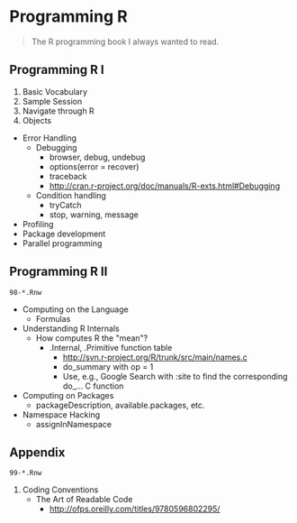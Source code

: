 # Programming R

> The R programming book I always wanted to read.


## Programming R I
   1. Basic Vocabulary
   1. Sample Session
   1. Navigate through R
   1. Objects

   - Error Handling
     - Debugging
       - browser, debug, undebug
       - options(error = recover)
       - traceback
       - http://cran.r-project.org/doc/manuals/R-exts.html#Debugging 
     - Condition handling
       - tryCatch
       - stop, warning, message
   - Profiling
   - Package development
   - Parallel programming


## Programming R II
    98-*.Rnw
   - Computing on the Language
     - Formulas
   - Understanding R Internals
     - How computes R the "mean"?
       - .Internal, .Primitive function table
         - http://svn.r-project.org/R/trunk/src/main/names.c
         - do_summary with op = 1
         - Use, e.g., Google Search with :site to find the corresponding do_... C function
   - Computing on Packages
     - packageDescription, available.packages, etc.
   - Namespace Hacking
     - assignInNamespace

## Appendix
    99-*.Rnw
   1. Coding Conventions
      - The Art of Readable Code
        - http://ofps.oreilly.com/titles/9780596802295/


